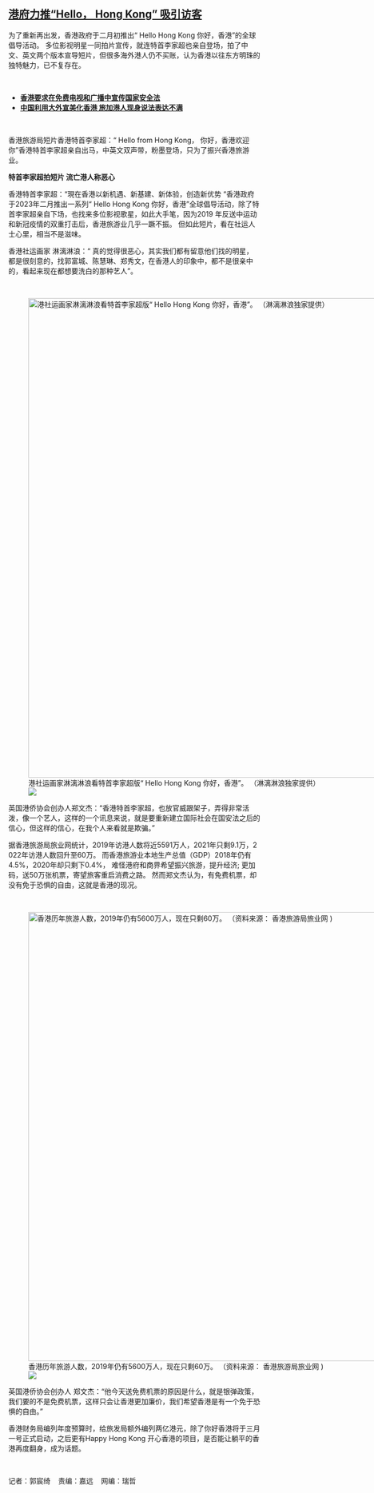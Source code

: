 <!--1677591779000-->
[港府力推“Hello， Hong Kong” 吸引访客](https://www.rfa.org/mandarin/yataibaodao/gangtai/ck-02272023081051.html)
------

<p>为了重新再出发，香港政府于二月初推出“ Hello Hong Kong 你好，香港”的全球倡导活动。 多位影视明星一同拍片宣传，就连特首李家超也亲自登场，拍了中文、英文两个版本宣导短片，但很多海外港人仍不买账，认为香港以往东方明珠的独特魅力，已不复存在。</p><p><span class="result-title"> </span></p><ul><li><strong><a href="https://www.rfa.org/mandarin/Xinwen/7-02142023143242.html">香港要求在免费电视和广播中宣传国家安全法</a></strong></li><li><strong><a href="https://www.rfa.org/mandarin/yataibaodao/gangtai/lf-10182022084215.html">中国利用大外宣美化香港 旅加港人现身说法表达不满</a></strong></li></ul><p><span class="result-title"> </span></p><p>香港旅游局短片香港特首李家超：“ Hello from Hong Kong， 你好，香港欢迎你”香港特首李家超亲自出马，中英文双声带，粉墨登场，只为了振兴香港旅游业。</p><p><strong>特首李家超拍短片 流亡港人称恶心</strong></p><p>香港特首李家超：“現在香港以新机遇、新基建、新体验，创造新优势 “香港政府于2023年二月推出一系列“ Hello Hong Kong 你好，香港”全球倡导活动，除了特首李家超亲自下场，也找来多位影视歌星，如此大手笔，因为2019 年反送中运动和新冠疫情的双重打击后，香港旅游业几乎一蹶不振。 但如此短片，看在社运人士心里，相当不是滋味。</p><p>香港社运画家 淋漓淋浪：“ 真的觉得很恶心，其实我们都有留意他们找的明星，都是很刻意的，找郭富城、陈慧琳、郑秀文，在香港人的印象中，都不是很亲中的，看起来现在都想要洗白的那种艺人”。</p><p><span class="result-title"> </span></p><p><figure class="image-richtext image-inline captioned" style="width:1280px;"><img alt="港社运画家淋漓淋浪看特首李家超版“ Hello Hong Kong 你好，香港”。 （淋漓淋浪独家提供）" height="960" src="https://www.rfa.org/mandarin/yataibaodao/gangtai/ck-02272023081051.html/foto2-793e904b756b5bb6770b5ba35c0e7247.jpg/@@images/5cb62033-f6ba-48de-967c-9c62e2c7c818.jpeg" title="foto2.社運畫家看宣導片.jpg" width="1280"/><figcaption class="image-caption">港社运画家淋漓淋浪看特首李家超版“ Hello Hong Kong 你好，香港”。 （淋漓淋浪独家提供）</figcaption><small></small><div id="zoomattribute"><a data-caption="港社运画家淋漓淋浪看特首李家超版“ Hello Hong Kong 你好，香港”。 （淋漓淋浪独家提供）" data-fancybox="" href="https://www.rfa.org/mandarin/yataibaodao/gangtai/ck-02272023081051.html/foto2-793e904b756b5bb6770b5ba35c0e7247.jpg" id="single_image" title="港社运画家淋漓淋浪看特首李家超版“ Hello Hong Kong 你好，香港”。 （淋漓淋浪独家提供）"><img src="/++plone++rfa-resources/img/icon-zoom.png"/></a></div></figure></p><p>英国港侨协会创办人郑文杰：“香港特首李家超，也放官威跟架子，弄得非常活泼，像一个艺人，这样的一个讯息来说，就是要重新建立国际社会在国安法之后的信心，但这样的信心，在我个人来看就是欺骗。”</p><p>据香港旅游局旅业网统计，2019年访港人数将近5591万人，2021年只剩9.1万，2 022年访港人数回升至60万。 而香港旅游业本地生产总值（GDP）2018年仍有4.5%，2020年却只剩下0.4%， 难怪港府和商界希望振兴旅游，提升经济; 更加码，送50万张机票，寄望旅客重启消费之路。 然而郑文杰认为，有免费机票，却没有免于恐惧的自由，这就是香港的现况。</p><p><span class="result-title"> </span></p><p><figure class="image-richtext image-inline captioned" style="width:1502px;"><img alt="香港历年旅游人数，2019年仍有5600万人，现在只剩60万。 （资料来源： 香港旅游局旅业网 )" height="899" src="https://www.rfa.org/mandarin/yataibaodao/gangtai/ck-02272023081051.html/foto3-99996e2f65c5904a4eba6578.png/@@images/cbed19aa-f19d-41a2-a389-9febb25f40a9.png" title="foto3.香港旅遊人數.png" width="1502"/><figcaption class="image-caption">香港历年旅游人数，2019年仍有5600万人，现在只剩60万。 （资料来源： 香港旅游局旅业网 )</figcaption><small></small><div id="zoomattribute"><a data-caption="香港历年旅游人数，2019年仍有5600万人，现在只剩60万。 （资料来源： 香港旅游局旅业网 )" data-fancybox="" href="https://www.rfa.org/mandarin/yataibaodao/gangtai/ck-02272023081051.html/foto3-99996e2f65c5904a4eba6578.png" id="single_image" title="香港历年旅游人数，2019年仍有5600万人，现在只剩60万。 （资料来源： 香港旅游局旅业网 )"><img src="/++plone++rfa-resources/img/icon-zoom.png"/></a></div></figure></p><p>英国港侨协会创办人 郑文杰：“他今天送免费机票的原因是什么，就是银弹政策， 我们要的不是免费机票，这样只会让香港更加廉价，我们希望香港是有一个免于恐惧的自由。”</p><p>香港财务局编列年度预算时，给旅发局额外编列两亿港元，除了你好香港将于三月一号正式启动，之后更有Happy Hong Kong 开心香港的项目，是否能让躺平的香港再度翻身，成为话题。</p><p><span class="result-title"> </span></p><p>记者：郭宸绮    责编：嘉远    网编：瑞哲</p>
